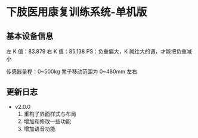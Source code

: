 <!--
 * @Author      : Mr.bin
 * @Date        : 2022-06-23 08:38:05
 * @LastEditTime: 2023-06-14 09:14:20
 * @Description : energy-n14-e13-standalone-leg-up
-->

# 下肢医用康复训练系统-单机版

## 基本设备信息

左 K 值：83.879
右 K 值：85.138
PS：负重偏大，K 就往大的调，才能把负重减小

传感器量程：0~500kg
凳子移动范围为 0~480mm 左右

## 更新日志

- v2.0.0
  1. 重构了界面样式与布局
  2. 增加和修改一些功能
  3. 增加语音功能
